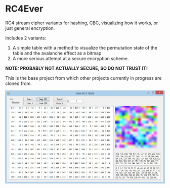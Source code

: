 # RC4Ever
RC4 stream cipher variants for hashing, CBC, visualizing how it works, or just general encryption.

Includes 2 variants: 
1) A simple table with a method to visualize the permutation state of the table and the avalanche effect as a bitmap
2) A more serious attempt at a secure encryption scheme.

**NOTE: PROBABLY NOT ACTUALLY SECURE, SO DO NOT TRUST IT!**

This is the base project from which other projects currently in progress are cloned from.

![alt text](https://github.com/AdamRakaska/RC4Ever/blob/master/RC4Ever2.JPG "RC4Ever Screenshot")
